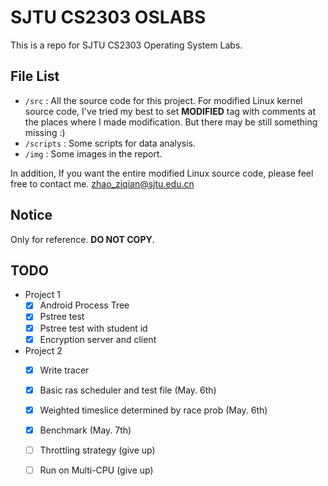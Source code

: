 # SJTU CS2303 OSLABS

This is a repo for SJTU CS2303 Operating System Labs.

## File List

- `/src` : All the source code for this project. For modified Linux kernel source code, I've tried my best to set **MODIFIED** tag with comments at the places where I made modification. But there may be still something missing :)
- `/scripts` : Some scripts for data analysis.
- `/img` : Some images in the report.

In addition, If you want the entire modified Linux source code, please feel free to contact me. <a href="mailto:zhao_ziqian@sjtu.edu.cn">zhao_ziqian@sjtu.edu.cn</a>

## Notice

Only for reference. **DO NOT COPY**.

## TODO

- Project 1
    - [x] Android Process Tree
    - [x] Pstree test
    - [x] Pstree test with student id
    - [x] Encryption server and client
- Project 2
    - [x] Write tracer
    - [x] Basic ras scheduler and test file (May. 6th) 
    - [x] Weighted timeslice determined by race prob (May. 6th) 
    - [x] Benchmark (May. 7th) 
    - [ ] Throttling strategy (give up)
    - [ ] Run on Multi-CPU (give up)
    